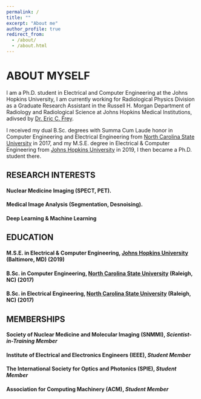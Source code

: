 ```yaml
---
permalink: /
title: ""
excerpt: "About me"
author_profile: true
redirect_from: 
  - /about/
  - /about.html
---
```


ABOUT MYSELF
====
I am a Ph.D. student in Electrical and Computer Engineering at the Johns Hopkins University, I am currently working for Radiological Physics Division as a Graduate Research Assistant in the Russell H. Morgan Department of Radiology and Radiological Science at Johns Hopkins Medical Institutions, adivsed by <a href="https://www.hopkinsmedicine.org/profiles/results/directory/profile/7285784/eric-frey">Dr. Eric C. Frey</a>. 

I received my dual B.Sc. degrees with Summa Cum Laude honor in Computer Engineering and Electrical Engineering from <a href="https://www.ece.ncsu.edu/">North Carolina State University</a> in 2017, and my M.S.E. degree in Electrical & Computer Engineering from <a href="https://engineering.jhu.edu/ece/">Johns Hopkins University</a> in 2019, I then became a Ph.D. student there.

RESEARCH INTERESTS
----
#### Nuclear Medicine Imaging (SPECT, PET).
#### Medical Image Analysis (Segmentation, Desnoising).
#### Deep Learning & Machine Learning

EDUCATION
----
#### M.S.E. in Electrical & Computer Engineering, <a href="https://engineering.jhu.edu/ece/">Johns Hopkins University</a> (Baltimore, MD) (2019)
#### B.Sc. in Computer Engineering, <a href="https://www.ece.ncsu.edu/">North Carolina State University</a> (Raleigh, NC) (2017)
#### B.Sc. in Electrical Engineering, <a href="https://www.ece.ncsu.edu/">North Carolina State University</a> (Raleigh, NC) (2017)

MEMBERSHIPS
----
#### Society of Nuclear Medicine and Molecular Imaging (SNMMI), *Scientist-in-Training Member*
#### Institute of Electrical and Electronics Engineers (IEEE), *Student Member*
#### The International Society for Optics and Photonics (SPIE), *Student Member*
#### Association for Computing Machinery (ACM), *Student Member*

<!---TEACHING>
----
I gave several guest lectures when I was TA for Medical Imaging Systems course, lecture recordings can be find here:

<a href="https://youtu.be/rM4WBpq4-g0">1. Physics of Nuclear Medicine</a>
-->
